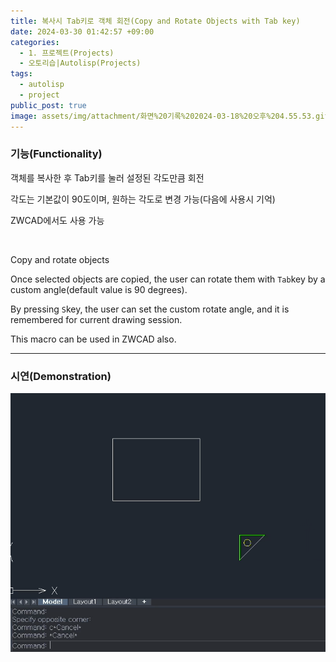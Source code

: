 ```yaml
---
title: 복사시 Tab키로 객체 회전(Copy and Rotate Objects with Tab key)
date: 2024-03-30 01:42:57 +09:00
categories:
  - 1. 프로젝트(Projects)
  - 오토리습|Autolisp(Projects)
tags:
  - autolisp
  - project
public_post: true
image: assets/img/attachment/화면%20기록%202024-03-18%20오후%204.55.53.gif
---
```

### 기능(Functionality)
객체를 복사한 후 Tab키를 눌러 설정된 각도만큼 회전

각도는 기본값이 90도이며, 원하는 각도로 변경 가능(다음에 사용시 기억)

ZWCAD에서도 사용 가능


<br>

Copy and rotate objects

Once selected objects are copied, the user can rotate them with `Tab`key by a custom angle(default value is 90 degrees).

By pressing `S`key, the user can set the custom rotate angle, and it is remembered for current drawing session.

This macro can be used in ZWCAD also.
<br>
<hr>

### 시연(Demonstration)

![](assets/img/attachment/화면%20기록%202024-03-18%20오후%204.55.53.gif)